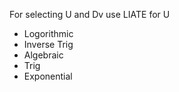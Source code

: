 For selecting U and Dv use LIATE for U
 - Logorithmic
 - Inverse Trig
 - Algebraic
 - Trig
 - Exponential

<!--stackedit_data:
eyJoaXN0b3J5IjpbMTgzMzMwNDcwXX0=
-->